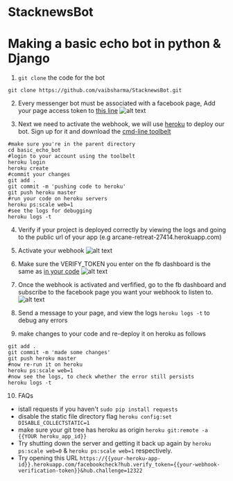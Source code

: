 
# StacknewsBot

# Making a basic echo bot in python & Django

1) `git clone` the code for the bot
```
git clone https://github.com/vaibsharma/StacknewsBot.git
```

2) Every messenger bot must be associated with a facebook page, Add your page access token to [this line](https://github.com/vaibsharma/StacknewsBot/master/fb_chatbot/views.py#L13)
![alt text](http://i.imgur.com/0KsbwnA.jpg "fb dashboard img")

3) Next we need to activate the webhook, we will use [heroku](heroku.com) to deploy our bot. Sign up for it and download the [cmd-line toolbelt](https://toolbelt.heroku.com/)
```
#make sure you're in the parent directory
cd basic_echo_bot
#login to your account using the toolbelt
heroku login
heroku create
#commit your changes
git add .
git commit -m 'pushing code to heroku'
git push heroku master
#run your code on heroku servers
heroku ps:scale web=1
#see the logs for debugging
heroku logs -t 
```

4) Verify if your project is deployed correctly by viewing the logs and going to the public url of your app (e.g arcane-retreat-27414.herokuapp.com) 

5) Activate your webhook ![alt text](http://g.recordit.co/SCF7NVNxot.gif "fb dashboard gif 1")

6) Make sure the VERIFY_TOKEN you enter on the fb dashboard is the same as [in your code](https://github.com/botshala/basic_echo_bot/blob/master/fb_chatbot/views.py#L14) 
![alt text](http://i.imgur.com/acIAODB.png "fb dashboard gif 1")


7) Once the webhook is activated and verfified, go to the fb dashboard and subscribe to the facebook page you want your webhook to listen to. 
![alt text](http://g.recordit.co/3Hz6sZlKRs.gif "fb dashboard gif")

8) Send a message to your page, and view the logs `heroku logs -t` to debug any errors

9) make changes to your code and re-deploy it on heroku as follows
```
git add .
git commit -m 'made some changes'
git push heroku master
#now re-run it on heroku
heroku ps:scale web=1
#now see the logs, to check whether the error still persists
heroku logs -t
```
10) FAQs
+ istall requests if you haven't `sudo pip install requests`
+ disable the static file directory flag `heroku config:set DISABLE_COLLECTSTATIC=1`
+ make sure your git tree has heroku as origin `heroku git:remote -a {{YOUR heroku_app_id}}`
+ Try shutting down the server and getting it back up again by `heroku ps:scale web=0` & `heroku ps:scale web=1` respectively.
+ Try opening this URL `https://{{your-heroku-app-id}}.herokuapp.com/facebookcheck?hub.verify_token={{your-webhook-verification-token}}&hub.challenge=12322`
